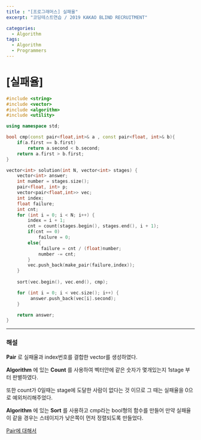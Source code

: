 ```yaml
---
title : "[프로그래머스] 실패율"
excerpt: "코딩테스트연습 / 2019 KAKAO BLIND RECRUITMENT"

categories:
  - Algorithm
tags:
  - Algorithm
  - Programmers
---
```


# [실패율]

```cpp
#include <string>
#include <vector>
#include <algorithm>
#include <utility>

using namespace std;

bool cmp(const pair<float,int>& a , const pair<float, int>& b){
    if(a.first == b.first)
        return a.second < b.second;
    return a.first > b.first;
}

vector<int> solution(int N, vector<int> stages) {
    vector<int> answer;
    int number = stages.size();
    pair<float, int> p;
    vector<pair<float,int>> vec;
    int index;
    float failure;
    int cnt;
    for (int i = 0; i < N; i++) {
        index = i + 1;
        cnt = count(stages.begin(), stages.end(), i + 1);
        if(cnt == 0)
            failure = 0;
        else{
             failure = cnt / (float)number;
            number -= cnt;
        }
        vec.push_back(make_pair(failure,index));
    }
    
    sort(vec.begin(), vec.end(), cmp);

    for (int i = 0; i < vec.size(); i++) {
         answer.push_back(vec[i].second);
    }

    return answer;
}
```
* * *
### 해설
__Pair__ 로 실패율과 index번호를 결합한 vector를 생성하였다.  

__Algorithm__ 에 있는 __Count__ 를 사용하여 벡터안에 같은 숫자가 몇개있는지 1stage 부터 판별하였다.  

또한 count가 0일때는 stage에 도달한 사람이 없다는 것 이므로 그 때는 실패율을 0으로 예외처리해주었다.  


__Algorithm__ 에 있는 __Sort__ 를 사용하고 cmp라는 bool형의 함수를 만들어 만약 실패율이 같을 경우는 스테이지가 낮은쪽이 먼저 정렬되도록 만들었다.  

[Pair에 대해서](https://kwyoohae.github.io/algorithm/programmers/Pair/)

    



